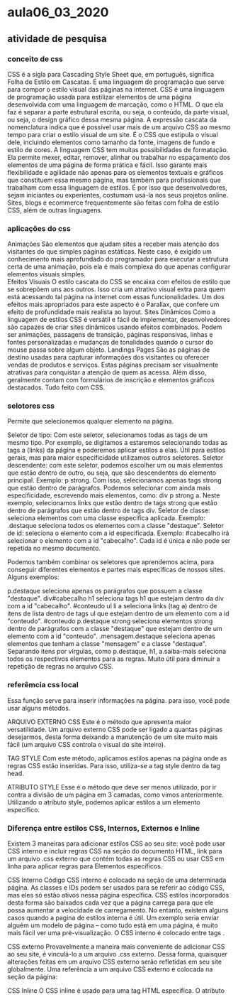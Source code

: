 # aula06_03_2020
## atividade de pesquisa 
### conceito de css
CSS é a sigla para Cascading Style Sheet que, em português, significa Folha de Estilo em Cascatas. É uma linguagem de programação que serve para compor o estilo visual das páginas na internet. 
CSS é uma linguagem de programação usada para estilizar elementos de uma página desenvolvida com uma linguagem de marcação, como o HTML.  O que ela faz é separar a parte estrutural escrita, ou seja, o conteúdo, da parte visual, ou seja, o design gráfico dessa mesma página.
A expressão cascata da nomenclatura indica que é possível usar mais de um arquivo CSS ao mesmo tempo para criar o estilo visual de um site. É o CSS que estipula o visual dele, incluindo elementos como tamanho da fonte, imagens de fundo e estilo de cores.
A linguagem CSS tem muitas possibilidades de formatação. Ela permite mexer, editar, remover, alinhar ou trabalhar no espaçamento dos elementos de uma página de forma prática e fácil.
Isso garante mais flexibilidade e agilidade não apenas para os elementos textuais e gráficos que constituem essa mesmo página, mas também para profissionais que trabalham com essa linguagem de estilos.
É por isso que desenvolvedores, sejam iniciantes ou experientes, costumam usá-la nos seus projetos online. Sites, blogs e ecommerce frequentemente são feitas com folha de estilo CSS, além de outras linguagens.  

### aplicações do css
Animações
São elementos que ajudam sites a receber mais atenção dos visitantes do que simples páginas estáticas. Neste caso, é exigido um conhecimento mais aprofundado do programador para executar a estrutura certa de uma animação, pois ela é mais complexa do que apenas configurar elementos visuais simples.    
Efeitos Visuais
O estilo cascata do CSS se encaixa com efeitos de estilo que se sobrepõem uns aos outros. Isso cria um atrativo visual extra para quem está acessando tal página na internet com essas funcionalidades. Um dos efeitos mais apropriados para este aspecto é o Parallax, que confere um efeito de profundidade mais realista ao layout.
Sites Dinâmicos
Como a linguagem de estilos CSS é versátil e fácil de implementar, desenvolvedores são capazes de criar sites dinâmicos usando efeitos combinados. Podem ser animações, passagens de transição, páginas responsivas, linhas e fontes personalizadas e mudanças de tonalidades quando o cursor do mouse passa sobre algum objeto.
Landings Pages
São as páginas de destino usadas para capturar informações dos visitantes ou oferecer vendas de produtos e serviços. Estas páginas precisam ser visualmente atrativas para conquistar a atenção de quem as acessa. Além disso, geralmente contam com formulários de inscrição e elementos gráficos destacados. Tudo feito com CSS.

### selotores css
Permite que selecionemos qualquer elemento na página.

Seletor de tipo: Com este seletor, selecionamos todas as tags de um mesmo tipo. Por exemplo, se digitamos a estaremos selecionando todas as tags a (links) da página e poderemos aplicar estilos a elas. Útil para estilos gerais, mas para maior especificidade utilizamos outros seletores.
Seletor descendente: com este seletor, podemos escolher um ou mais elementos que estão dentro de outro, ou seja, que são descendentes do elemento principal. Exemplo: p strong. Com isso, selecionamos apenas tags strong que estão dentro de parágrafos. Podemos selecionar com ainda mais especificidade, escrevendo mais elementos, como: div p strong a. Neste exemplo, selecionamos links que estão dentro de tags strong que estão dentro de parágrafos que estão dentro de tags div.
Seletor de classe: seleciona elementos com uma classe específica aplicada. Exemplo: .destaque seleciona todos os elementos com a classe "destaque".
Seletor de id: seleciona o elemento com a id especificada. Exemplo: #cabecalho irá selecionar o elemento com a id "cabecalho". Cada id é única e não pode ser repetida no mesmo documento.

Podemos também combinar os seletores que aprendemos acima, para conseguir diferentes elementos e partes mais específicas de nossos sites. Alguns exemplos:

p.destaque seleciona apenas os parágrafos que possuem a classe "destaque".
div#cabecalho h1 seleciona tags h1 que estejam dentro da div com a id "cabecalho".
#conteudo ul li a seleciona links (tag a) dentro de itens de lista dentro de tags ul que estejam dentro de um elemento com a id "conteudo".
#conteudo p.destaque strong seleciona elementos strong dentro de parágrafos com a classe "destaque" que estejam dentro de um elemento com a id "conteudo".
.mensagem.destaque seleciona apenas elementos que tenham a classe "mensagem" e a classe "destaque".
Separando itens por vírgulas, como p.destaque, h1, a.saiba-mais seleciona todos os respectivos elementos para as regras. Muito útil para diminuir a repetição de regras no arquivo CSS.

### referêmcia css local 
Essa função serve para inserir informações na página. para isso, você pode usar alguns métodos.

ARQUIVO EXTERNO CSS
Este é o método que apresenta maior versatilidade. Um arquivo externo CSS pode ser ligado a quantas páginas desejarmos, desta forma deixando a manutenção de um site muito mais fácil (um arquivo CSS controla o visual do site inteiro).

TAG STYLE
Com este método, aplicamos estilos apenas na página onde as regras CSS estão inseridas. Para isso, utiliza-se a tag style dentro da tag head. 

ATRIBUTO STYLE
Esse é o método que deve ser menos utilizado, por ir contra a divisão de um página em 3 camadas, como vimos anteriormente. Utilizando o atributo style, podemos aplicar estilos a um elemento específico.

### Diferença entre estilos CSS, Internos, Externos e Inline
Existem 3 maneiras para adicionar estilos CSS ao seu site: você pode usar CSS interno e incluir regras CSS na seção <head> do documento HTML, link para um arquivo .css externo que contém todas as regras CSS ou usar CSS em linha para aplicar regras para Elementos específicos.
  
CSS Interno
Código CSS interno é colocado na seção <head> de uma determinada página. As classes e IDs podem ser usados para se referir ao código CSS, mas eles só estão ativos nessa página específica. CSS estilos incorporados desta forma são baixados cada vez que a página carrega para que ele possa aumentar a velocidade de carregamento. No entanto, existem alguns casos quando a pagina de estilos interna é útil. Um exemplo seria enviar alguém um modelo de página – como tudo está em uma página, é muito mais fácil ver uma pré-visualização. O CSS interno é colocado entre tags <style></style>. 

CSS externo
Provavelmente a maneira mais conveniente de adicionar CSS ao seu site, é vinculá-lo a um arquivo .css externo. Dessa forma, quaisquer alterações feitas em um arquivo CSS externo serão refletidas em seu site globalmente. Uma referência a um arquivo CSS externo é colocada na seção <head> da página:

CSS Inline
O CSS inline é usado para uma tag HTML específica. O atributo <style> é usado para formatar uma tag HTML específica. Usar CSS desta forma não é recomendado, pois cada tag HTML precisa ser denominada individualmente. Gerenciando seu site pode tornar-se muito difícil se você usar apenas CSS inline. No entanto, pode ser útil em algumas situações. Por exemplo, nos casos em que você não tem acesso a arquivos CSS ou precisa aplicar estilo para um único elemento. 

### framework's css mais usados 

bootstrap 
Um framework front-end para desenvolvimento web. Mais do que outros framework front-end, o Bootstrap tem se tornado ao longo dos anos uma das ferramentas mais importantes para a criação de websites. Isto porque seus padrões seguem os princípios de usabilidade e as tendências de design para interfaces.

Além disso, sua padronização permite que os sites tenham um melhor aspecto, sendo uma forma de criar páginas esteticamente agradáveis. E você sabe que quanto melhor o design de uma página, maior a taxa de satisfação dos usuários.

purecss
Pure é um framework muito simples, mantido pelo Yahoo! inc. que contém um conjunto componentes CSS responsivos que você pode utilizar me qualquer projeto. O arquivo .min do Pure possui apenas 4.5KB, muito menor que o arquivo do Bootstrap por exemplo, e possui link para servidores CDN. Esse framework é muito prático para resolver problemas.

foudantion
É um framework CSS construído com Sass, um pré-processador CSS poderoso, que nos permite desenvolver muito mais rápido nossas próprias fundações e nos disponibiliza novas ferramentas para personalizar e construirmos em cima dos estilos iniciais.

Com o Foundation podemos escrever e organizar os códigos CSS que podemos manter mais facilmente ao longo do tempo sem as dores de cabeça típicas, temos também plug-ins JavaScript que fazem interações úteis e mais fáceis de implementar em diferentes resoluções de tela.
